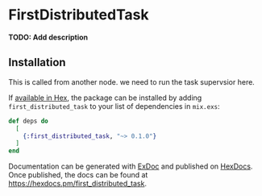 # FirstDistributedTask

**TODO: Add description**

## Installation

This is called from another node. we need to run the task supervsior here.



If [available in Hex](https://hex.pm/docs/publish), the package can be installed
by adding `first_distributed_task` to your list of dependencies in `mix.exs`:

```elixir
def deps do
  [
    {:first_distributed_task, "~> 0.1.0"}
  ]
end
```

Documentation can be generated with [ExDoc](https://github.com/elixir-lang/ex_doc)
and published on [HexDocs](https://hexdocs.pm). Once published, the docs can
be found at <https://hexdocs.pm/first_distributed_task>.

